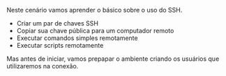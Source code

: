 Neste cenário vamos aprender o básico sobre o uso do SSH.

- Criar um par de chaves SSH
- Copiar sua chave pública para um computador remoto
- Executar comandos simples remotamente
- Executar scripts remotamente

Mas antes de iniciar, vamos prepapar o ambiente criando os usuários que utilizaremos na conexão.
